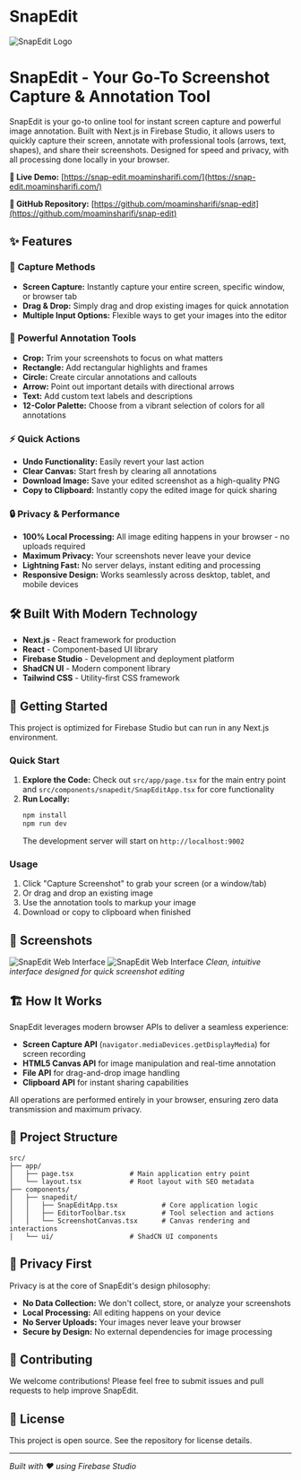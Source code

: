 # SnapEdit
![SnapEdit Logo](docs/SnapEdit-logo.png)

# SnapEdit - Your Go-To Screenshot Capture & Annotation Tool

SnapEdit is your go-to online tool for instant screen capture and powerful image annotation. Built with Next.js in Firebase Studio, it allows users to quickly capture their screen, annotate with professional tools (arrows, text, shapes), and share their screenshots. Designed for speed and privacy, with all processing done locally in your browser.

**🚀 Live Demo:** [https://snap-edit.moaminsharifi.com/](https://snap-edit.moaminsharifi.com/)

**📂 GitHub Repository:** [https://github.com/moaminsharifi/snap-edit](https://github.com/moaminsharifi/snap-edit)

## ✨ Features

### 📸 **Capture Methods**
- **Screen Capture:** Instantly capture your entire screen, specific window, or browser tab
- **Drag & Drop:** Simply drag and drop existing images for quick annotation
- **Multiple Input Options:** Flexible ways to get your images into the editor

### 🎨 **Powerful Annotation Tools**
- **Crop:** Trim your screenshots to focus on what matters
- **Rectangle:** Add rectangular highlights and frames  
- **Circle:** Create circular annotations and callouts
- **Arrow:** Point out important details with directional arrows
- **Text:** Add custom text labels and descriptions
- **12-Color Palette:** Choose from a vibrant selection of colors for all annotations

### ⚡ **Quick Actions**
- **Undo Functionality:** Easily revert your last action
- **Clear Canvas:** Start fresh by clearing all annotations
- **Download Image:** Save your edited screenshot as a high-quality PNG
- **Copy to Clipboard:** Instantly copy the edited image for quick sharing

### 🔒 **Privacy & Performance**
- **100% Local Processing:** All image editing happens in your browser - no uploads required
- **Maximum Privacy:** Your screenshots never leave your device
- **Lightning Fast:** No server delays, instant editing and processing
- **Responsive Design:** Works seamlessly across desktop, tablet, and mobile devices

## 🛠️ **Built With Modern Technology**

- **Next.js** - React framework for production
- **React** - Component-based UI library  
- **Firebase Studio** - Development and deployment platform
- **ShadCN UI** - Modern component library
- **Tailwind CSS** - Utility-first CSS framework

## 🚀 Getting Started

This project is optimized for Firebase Studio but can run in any Next.js environment.

### **Quick Start**
1. **Explore the Code:** Check out `src/app/page.tsx` for the main entry point and `src/components/snapedit/SnapEditApp.tsx` for core functionality
2. **Run Locally:**
   ```bash
   npm install
   npm run dev
   ```
   The development server will start on `http://localhost:9002`

### **Usage**
1. Click "Capture Screenshot" to grab your screen (or a window/tab)
2. Or drag and drop an existing image
3. Use the annotation tools to markup your image
4. Download or copy to clipboard when finished



## 📸 Screenshots

![SnapEdit Web Interface](docs/screencapture-snap-edit-first-page.png)
![SnapEdit Web Interface](docs/screencapture-snap-edit-edit-page.png)
*Clean, intuitive interface designed for quick screenshot editing*

## 🏗️ How It Works

SnapEdit leverages modern browser APIs to deliver a seamless experience:

- **Screen Capture API** (`navigator.mediaDevices.getDisplayMedia`) for screen recording
- **HTML5 Canvas API** for image manipulation and real-time annotation
- **File API** for drag-and-drop image handling
- **Clipboard API** for instant sharing capabilities

All operations are performed entirely in your browser, ensuring zero data transmission and maximum privacy.

## 📁 Project Structure

```
src/
├── app/
│   ├── page.tsx              # Main application entry point
│   └── layout.tsx            # Root layout with SEO metadata
├── components/
│   ├── snapedit/
│   │   ├── SnapEditApp.tsx           # Core application logic
│   │   ├── EditorToolbar.tsx         # Tool selection and actions
│   │   └── ScreenshotCanvas.tsx      # Canvas rendering and interactions
│   └── ui/                   # ShadCN UI components
```

## 🔐 Privacy First

Privacy is at the core of SnapEdit's design philosophy:

- **No Data Collection:** We don't collect, store, or analyze your screenshots
- **Local Processing:** All editing happens on your device
- **No Server Uploads:** Your images never leave your browser
- **Secure by Design:** No external dependencies for image processing

## 🤝 Contributing

We welcome contributions! Please feel free to submit issues and pull requests to help improve SnapEdit.

## 📄 License

This project is open source. See the repository for license details.

---

*Built with ❤️ using Firebase Studio*

